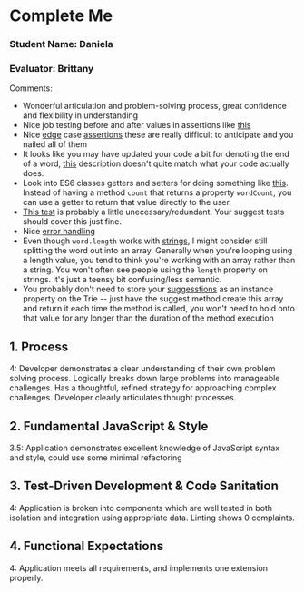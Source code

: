 # Complete Me
### Student Name: Daniela
### Evaluator: Brittany

Comments:
* Wonderful articulation and problem-solving process, great confidence and flexibility in understanding
* Nice job testing before and after values in assertions like [this](https://github.com/danielafcarey/TDD/blob/complete-me/tests/Trie-test.js#L33-L35)
* Nice [edge](https://github.com/danielafcarey/TDD/blob/complete-me/tests/Trie-test.js#L81) case [assertions](https://github.com/danielafcarey/TDD/blob/complete-me/tests/Trie-test.js#L49) these are really difficult to anticipate and you nailed all of them
* It looks like you may have updated your code a bit for denoting the end of a word, [this](https://github.com/danielafcarey/TDD/blob/complete-me/tests/Trie-test.js#L66) description doesn't quite match what your code actually does.
* Look into ES6 classes getters and setters for doing something like [this](https://github.com/danielafcarey/TDD/blob/complete-me/scripts/Trie.js#L32-L34). Instead of having a method `count` that returns a property `wordCount`, you can use a getter to return that value directly to the user.
* [This test](https://github.com/danielafcarey/TDD/blob/complete-me/tests/Trie-test.js#L171-L176) is probably a little unecessary/redundant. Your suggest tests should cover this just fine.
* Nice [error handling](https://github.com/danielafcarey/TDD/blob/complete-me/scripts/Trie.js#L14-L17)
* Even though `word.length` works with [strings](https://github.com/danielafcarey/TDD/blob/complete-me/scripts/Trie.js#L19), I might consider still splitting the word out into an array. Generally when you're looping using a length value, you tend to think you're working with an array rather than a string. You won't often see people using the `length` property on strings. It's just a teensy bit confusing/less semantic.
* You probably don't need to store your [suggesstions](https://github.com/danielafcarey/TDD/blob/complete-me/scripts/Trie.js#L7) as an instance property on the Trie -- just have the suggest method create this array and return it each time the method is called, you won't need to hold onto that value for any longer than the duration of the method execution

## 1. Process

4: Developer demonstrates a clear understanding of their own problem solving process. Logically breaks down large problems into manageable challenges. Has a thoughtful, refined strategy for approaching complex challenges. Developer clearly articulates thought processes.

## 2. Fundamental JavaScript & Style

3.5: Application demonstrates excellent knowledge of JavaScript syntax and style, could use some minimal refactoring

## 3. Test-Driven Development & Code Sanitation

4: Application is broken into components which are well tested in both isolation and integration using appropriate data. Linting shows 0 complaints.

## 4. Functional Expectations

4: Application meets all requirements, and implements one extension properly.
